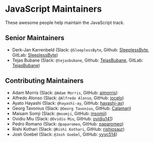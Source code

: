 # JavaScript Maintainers

These awesome people help maintain the JavaScript track.

## Senior Maintainers

- Derk-Jan Karrenbeld (Slack: `@SleeplessByte`, Github: [SleeplessByte](https://github.com/SleeplessByte), GitLab: [SleeplessByte](https://gitlab.com/SleeplessByte))
- Tejas Bubane (Slack: `@tejasbubane`, Github: [TejasBubane](https://github.com/tejasbubane), GitLab: [TejasBubane](https://gitlab.com/tejasbubane))

## Contributing Maintainers

<!-- sorted alphabetically, lexographically -->

- Adam Morris (Slack: `@Adam Morris`, GitHub: [aimorris](https://github.com/aimorris))
- Alfredo Alonso (Slack: `@Alfredo Alonso`, GitHub: [jocelo](https://github.com/jocelo))
- Ayato Hayashi (Slack: `@hayashi-ay`, GitHub: [hayashi-ay](https://github.com/hayashi-ay))
- Georg Tavonius (Slack: `@Georg Tavonius`, GitHub: [Calamari](https://github.com/Calamari))
- Maisam Somji (Slack: `@msomji`, GitHub: [msomji](https://github.com/msomji))
- Ovidiu Miu (Slack: `@Ovidiu Miu`, GitHub: [ovidiu141](https://github.com/ovidiu141))
- Pedro Romano (Slack: `@paparomeo`, GitHub: [paparomeo](https://github.com/paparomeo))
- Rishi Kothari (Slack: `@Rishi Kothari`, GitHub: [rishiosaur](https://github.com/rishiosaur))
- Josh Goebel (Slack: `@Josh Goebel`, GitHub: [yyyc514](https://github.com/yyyc514/))
